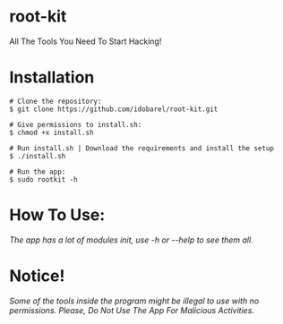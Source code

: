 # root-kit

All The Tools You Need To Start Hacking!

# Installation

```
# Clone the repository:
$ git clone https://github.com/idobarel/root-kit.git

# Give permissions to install.sh:
$ chmod +x install.sh

# Run install.sh | Download the requirements and install the setup
$ ./install.sh

# Run the app:
$ sudo rootkit -h
```

# How To Use:

_The app has a lot of modules init, use -h or --help to see them all._

# Notice!

_Some of the tools inside the program might be illegal to use with no permissions. Please, Do Not Use The App For Malicious Activities._
